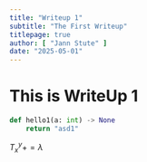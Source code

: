 ```yaml
---
title: "Writeup 1"
subtitle: "The First Writeup"
titlepage: true
author: [ "Jann Stute" ]
date: "2025-05-01"
---
```


# This is WriteUp 1

```python
def hello1(a: int) -> None
    return "asd1"

```

$T_x^y+=\lambda$
